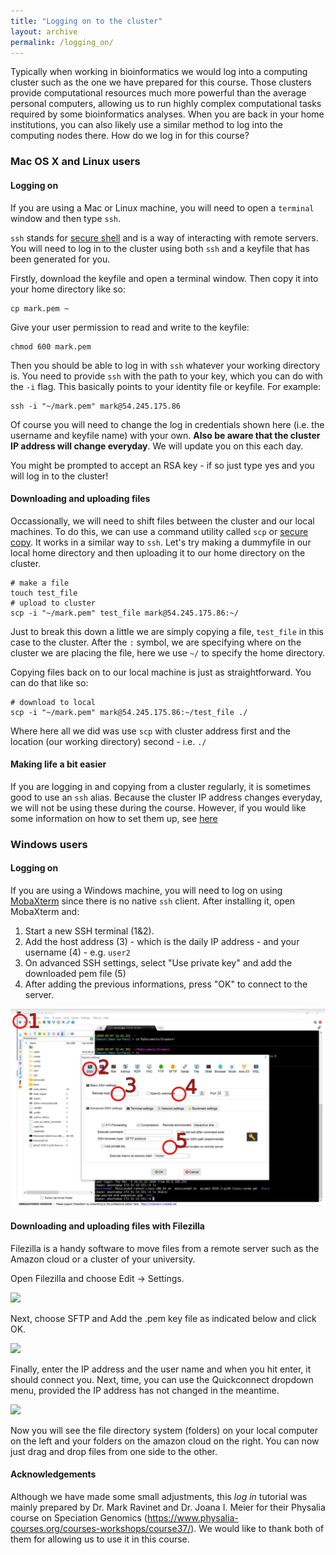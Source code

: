 ```yaml
---
title: "Logging on to the cluster"
layout: archive
permalink: /logging_on/
---
```


Typically when working in bioinformatics we would log into a computing cluster such as the one we have prepared for this course. Those clusters provide computational resources  much more powerful than the average personal computers, allowing us to run highly complex computational tasks required by some bioinformatics analyses. When you are back in your home institutions, you can also likely use a similar method to log into the computing nodes there. How do we log in for this course? 


### Mac OS X and Linux users

#### Logging on

If you are using a Mac or Linux machine, you will need to open a `terminal` window and then type `ssh`.

`ssh` stands for [secure shell](https://en.wikipedia.org/wiki/Secure_Shell) and is a way of interacting with remote servers. You will need to log in to the cluster using both `ssh` and a keyfile that has been generated for you.

Firstly, download the keyfile and open a terminal window. Then copy it into your home directory like so:

```shell
cp mark.pem ~
```  

Give your user permission to read and write to the keyfile:  

```shell
chmod 600 mark.pem 
``` 

Then you should be able to log in with `ssh` whatever your working directory is. You need to provide `ssh` with the path to your key, which you can do with the `-i` flag. This basically points to your identity file or keyfile. For example:

```shell
ssh -i "~/mark.pem" mark@54.245.175.86
```

Of course you will need to change the log in credentials shown here (i.e. the username and keyfile name) with your own. **Also be aware that the cluster IP address will change everyday**. We will update you on this each day.

You might be prompted to accept an RSA key - if so just type yes and you will log in to the cluster!

#### Downloading and uploading files

Occassionally, we will need to shift files between the cluster and our local machines. To do this, we can use a command utility called `scp` or [secure copy](https://en.wikipedia.org/wiki/Secure_copy). It works in a similar way to `ssh`. Let's try making a dummyfile in our local home directory and then uploading it to our home directory on the cluster.

```shell
# make a file
touch test_file
# upload to cluster
scp -i "~/mark.pem" test_file mark@54.245.175.86:~/
```
Just to break this down a little we are simply copying a file, `test_file` in this case to the cluster. After the `:` symbol, we are specifying where on the cluster we are placing the file, here we use `~/` to specify the home directory.

Copying files back on to our local machine is just as straightforward. You can do that like so:

```shell
# download to local
scp -i "~/mark.pem" mark@54.245.175.86:~/test_file ./
```
Where here all we did was use `scp` with cluster address first and the location (our working directory) second - i.e. `./`

#### Making life a bit easier

If you are logging in and copying from a cluster regularly, it is sometimes good to use an `ssh` alias. Because the cluster IP address changes everyday, we will not be using these during the course. However, if you would like some information on how to set them up, see [here](https://markravinet.github.io/CEES_tips_&_tricks.html)

### Windows users

#### Logging on

If you are using a Windows machine, you will need to log on using [MobaXterm](http://mobaxterm.mobatek.net) since there is no native `ssh` client. After installing it, open MobaXterm and:

1. Start a new SSH terminal (1&2).
2. Add the host address (3) - which is the daily IP address - and your username (4) - e.g. `user2`
3. On advanced SSH settings, select "Use private key" and add the downloaded pem file (5)
4. After adding the previous informations, press "OK" to connect to the server.

![](/images/mobaxterm_tutorial.PNG)

#### Downloading and uploading files with Filezilla

Filezilla is a handy software to move files from a remote server such as the Amazon cloud or a cluster of your university.

Open Filezilla and choose Edit -> Settings.

![](/images/putty/fig10.png)

Next, choose SFTP and Add the .pem key file as indicated below and click OK.

![](/images/putty/fig11.png)

Finally, enter the IP address and the user name and when you hit enter, it should connect you. Next, time, you can use the Quickconnect dropdown menu, provided the IP address has not changed in the meantime.

![](/images/putty/fig12.png)

Now you will see the file directory system (folders) on your local computer on the left and your folders on the amazon cloud on the right. You can now just drag and drop files from one side to the other.  

#### Acknowledgements  
Although we have made some small adjustments, this *log in* tutorial was mainly prepared by Dr. Mark Ravinet and Dr. Joana I. Meier for their Physalia course on Speciation Genomics (https://www.physalia-courses.org/courses-workshops/course37/). We would like to thank both of them for allowing us to use it in this course. 
